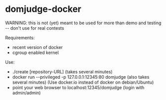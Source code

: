 domjudge-docker
===============

WARNING: this is not (yet) meant to be used for more than demo and testing -- don't use for real contests

Requirements:
* recent version of docker
* cgroup enabled kernel

Use:
* ./create [repository-URL] (takes several minutes)
* docker run --privileged -p 127.0.0.1:12345:80 domjudge (also takes several minutes)
  (Use docker.io instead of docker on debian/Ubuntu)
* point your web browser to localhost:12345/domjudge (login with admin/admin)
